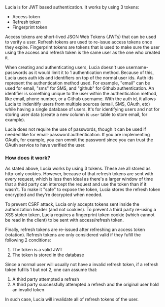 Lucia is for JWT based authentication. It works by using 3 tokens:

-   Access token
-   Refresh token
-   Fingerprint token

Access tokens are short-lived JSON Web Tokens (JWTs) that can be used to verify a user. Refresh tokens are used to re-issue access tokens once they expire. Fingerprint tokens are tokens that is used to make sure the user using the access and refresh token is the same user as the one who created it.

When creating and authenticating users, Lucia doesn't use username-passwords as it would limit it to 1 authentication method. Because of this, Lucia uses auth ids and identifiers on top of the normal user ids. Auth ids represent the authentication method used. For example, "email" can be used for email, "sms" for SMS, and "github" for Github authentication. An identifier is something unique to the user within the authentication method, like email, phone number, or a Github username. With the auth id, it allows Lucia to indenitify users from multiple sources (email, SMS, OAuth, etc) while having a single database of users. It's for identifying users and not for storing user data (create a new column is `user` table to store email, for example).

Lucia does not require the use of passwords, though it can be used if needed like for email-password authentication. If you are implementing OAuth, for example, you can ommit the password since you can trust the OAuth service to have verified the user.

### How does it work?

As stated above, Lucia works by using 3 tokens. These are all stored as http-only cookies. However, because of that refresh tokens are sent with every request, which is less then ideal as there's a larger window of time that a third party can intercept the request and use the token than if it wasn't. To make it "safe" to expose the token, Lucia stores the refresh token encrypted and they're decrypted when needed. 

To prevent CSRF attack, Lucia only accepts tokens sent inside the authorization header (and not cookies). To prevent a third party re-using a XSS stolen token, Lucia requires a fingerprint token cookie (which cannot be read in the client) to be sent with access/refresh token.

Finally, refresh tokens are re-issued after refreshing an access token (rotation). Refresh tokens are only considered valid if they fufill the following 2 conditions:

1. The token is a valid JWT
2. The token is stored in the database

Since a normal user will usually not have a invalid refresh token, if a refresh token fufills 1 but not 2, one can assume that:

1. A third party attempted a refresh
2. A third party successfully attempted a refresh and the original user hold an invalid token

In such case, Lucia will invalidate all of refresh tokens of the user.